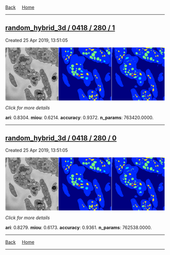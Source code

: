 
[Back](..)&nbsp;&nbsp;&nbsp;&nbsp;&nbsp;[Home](https://leapmanlab.github.io/snapshots)

---

<div class="summary"><a href="1"><h2>random_hybrid_3d / 0418 / 280 / 1</h2></a><p>Created 25 Apr 2019, 13:51:05
</p><a href="1"><img src="1/media/summary.png" align="center"></a><p>
<i>Click for more details</i>
</p></div>

**ari**: 0.8304. **miou**: 0.6214. **accuracy**: 0.9372. **n_params**: 763420.0000. 

---

<div class="summary"><a href="0"><h2>random_hybrid_3d / 0418 / 280 / 0</h2></a><p>Created 25 Apr 2019, 13:51:05
</p><a href="0"><img src="0/media/summary.png" align="center"></a><p>
<i>Click for more details</i>
</p></div>

**ari**: 0.8279. **miou**: 0.6173. **accuracy**: 0.9361. **n_params**: 762538.0000. 

---

[Back](..)&nbsp;&nbsp;&nbsp;&nbsp;&nbsp;[Home](https://leapmanlab.github.io/snapshots)

---